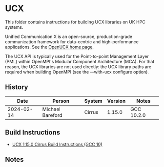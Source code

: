 UCX
===

This folder contains instructions for building UCX libraries on UK HPC systems.

Unified Communication X is an open-source, production-grade communication framework for data-centric
and high-performance applications. See the [OpenUCX home page](https://www.openucx.org/).

The UCX API is typically used for the Point-to-point Management Layer (PML) within OpenMPI's Modular Component Architecture (MCA).
For that reason, the UCX libraries are not used directly: the UCX library paths are required when building OpenMPI
(see the --with-ucx configure option).

History
-------

 Date | Person | System | Version | Notes
 ---- | ------ | ------ | ------- | -----
 2024-02-14 | Michael Bareford | Cirrus | 1.15.0 | GCC 10.2.0

Build Instructions
------------------

* [UCX 1.15.0 Cirrus Build Instructions (GCC 10)](build_ucx_1.15.0_cirrus_gcc10.md)

Notes
-----
